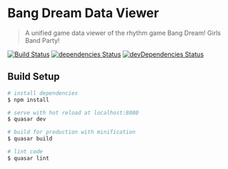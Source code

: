# Bang Dream Data Viewer

> A unified game data viewer of the rhythm game Bang Dream! Girls Band Party!

[![Build Status](https://travis-ci.org/dnaroma/bangdream-data-viewer.svg?branch=master)](https://travis-ci.org/dnaroma/bangdream-data-viewer)
[![dependencies Status](https://david-dm.org/dnaroma/bangdream-data-viewer/status.svg)](https://david-dm.org/dnaroma/bangdream-data-viewer)
[![devDependencies Status](https://david-dm.org/dnaroma/bangdream-data-viewer/dev-status.svg)](https://david-dm.org/dnaroma/bangdream-data-viewer?type=dev)

## Build Setup

``` bash
# install dependencies
$ npm install

# serve with hot reload at localhost:8080
$ quasar dev

# build for production with minification
$ quasar build

# lint code
$ quasar lint
```
